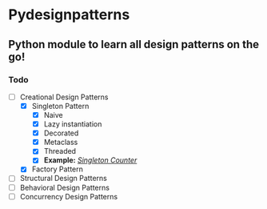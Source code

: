 
Pydesignpatterns
================

## Python module to learn all design patterns on the go!  

### Todo

- [ ] Creational Design Patterns  
  - [x] Singleton Pattern
    - [x] Naive
    - [x] Lazy instantiation
    - [x] Decorated
    - [x] Metaclass
    - [x] Threaded
    - [x] **Example:** *[Singleton Counter](https://cdn.rawgit.com/avidLearnerInProgress/design-patterns/de4c8117/pydesignpatterns/creational/singleton_counter.py)*
  - [x] Factory Pattern
- [ ] Structural Design Patterns  
- [ ] Behavioral Design Patterns  
- [ ] Concurrency Design Patterns  
